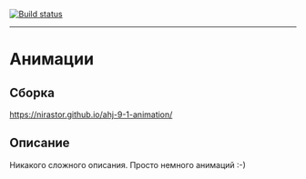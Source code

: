 [![Build status](https://ci.appveyor.com/api/projects/status/idl5o5i1hj2spkjk?svg=true)](https://ci.appveyor.com/project/nirastor/ahj-9-1-animation)
***

# Анимации

## Сборка
https://nirastor.github.io/ahj-9-1-animation/

## Описание
Никакого сложного описания. Просто немного анимаций :-)